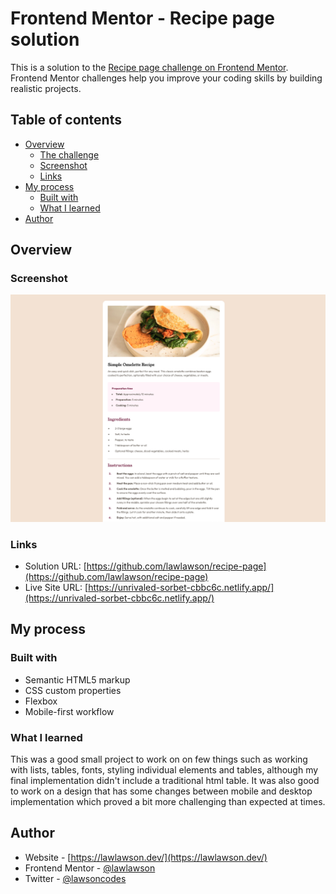 # Frontend Mentor - Recipe page solution

This is a solution to the [Recipe page challenge on Frontend Mentor](https://www.frontendmentor.io/challenges/recipe-page-KiTsR8QQKm). Frontend Mentor challenges help you improve your coding skills by building realistic projects.

## Table of contents

- [Overview](#overview)
  - [The challenge](#the-challenge)
  - [Screenshot](#screenshot)
  - [Links](#links)
- [My process](#my-process)
  - [Built with](#built-with)
  - [What I learned](#what-i-learned)
- [Author](#author)

## Overview

### Screenshot

![](/assets/images/screenshot.png)

### Links

- Solution URL: [https://github.com/lawlawson/recipe-page](https://github.com/lawlawson/recipe-page)
- Live Site URL: [https://unrivaled-sorbet-cbbc6c.netlify.app/](https://unrivaled-sorbet-cbbc6c.netlify.app/)

## My process

### Built with

- Semantic HTML5 markup
- CSS custom properties
- Flexbox
- Mobile-first workflow

### What I learned

This was a good small project to work on on few things such as working with lists, tables, fonts, styling individual elements and tables, although my final implementation didn't include a traditional html table. It was also good to work on a design that has some changes between mobile and desktop implementation which proved a bit more challenging than expected at times.

## Author

- Website - [https://lawlawson.dev/](https://lawlawson.dev/)
- Frontend Mentor - [@lawlawson](https://www.frontendmentor.io/profile/lawlawson)
- Twitter - [@lawsoncodes](https://www.twitter.com/lawsoncodes)
